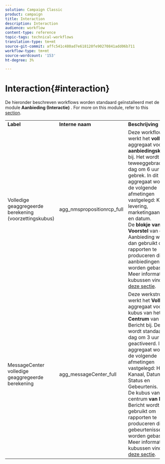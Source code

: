 ```yaml
---
solution: Campaign Classic
product: campaign
title: Interaction
description: Interaction
audience: workflow
content-type: reference
topic-tags: technical-workflows
translation-type: tm+mt
source-git-commit: affc541c480ad7e618120fe90270841add06b711
workflow-type: tm+mt
source-wordcount: '153'
ht-degree: 3%

---
```



# Interaction{#interaction}

De hieronder beschreven workflows worden standaard geïnstalleerd met de module **Aanbieding (Interactie)** . For more on this module, refer to this [section](../../interaction/using/interaction-and-offer-management.md).

<table> 
 <tbody> 
  <tr> 
   <td> <strong>Label</strong><br /> </td> 
   <td> <strong>Interne naam</strong><br /> </td> 
   <td> <strong>Beschrijving</strong><br /> </td> 
  </tr> 
  <tr> 
   <td> <span class="uicontrol">Volledige geaggregeerde berekening (voorzettingskubus)</span> <br /> </td> 
   <td> <span class="uicontrol">agg_nmspropositionrcp_full</span> <br /> </td> 
   <td> Deze workflow werkt het <strong>volledige</strong> aggregaat voor de <strong>aanbiedingskubus</strong> bij. Het wordt teweeggebracht elke dag om 6 uur door gebrek. In dit aggregaat worden de volgende afmetingen vastgelegd: Kanaal, levering, marketingaanbieding en datum.<br /> De <strong>blokje van het Voorstel</strong> van de Aanbieding wordt dan gebruikt om rapporten te produceren die op aanbiedingen worden gebaseerd. Meer informatie over kubussen vindt u in <a href="../../reporting/using/about-cubes.md">deze sectie</a>.<br /> </td> 
  </tr> 
   <tr> 
   <td> <span class="uicontrol">MessageCenter volledige geaggregeerde berekening</span> <br /> </td> 
   <td> <span class="uicontrol">agg_messageCenter_full</span> <br /> </td> 
   <td> Deze werkstroom werkt het <strong>Volledige</strong> aggregaat voor de kubus van het <strong>Centrum</strong> van het Bericht bij. Deze wordt standaard elke dag om 3 uur geactiveerd. In dit aggregaat worden de volgende afmetingen vastgelegd: Het type Kanaal, Datum, Status en Gebeurtenis.<br /> De kubus van het centrum <strong>van het</strong> Bericht wordt dan gebruikt om rapporten te produceren die op gebeurtenissen worden gebaseerd. Meer informatie over kubussen vindt u in <a href="../../reporting/using/about-cubes.md">deze sectie</a>.<br /> </td> 
   <td> <br /> </td> 
  </tr> 
 </tbody> 
</table>

